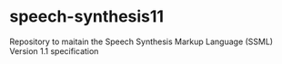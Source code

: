 # speech-synthesis11
Repository to maitain the Speech Synthesis Markup Language (SSML) Version 1.1 specification
